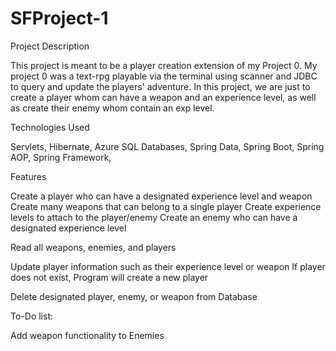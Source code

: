 # SFProject-1

Project Description

  This project is meant to be a player creation extension of my Project 0. My project 0 was a text-rpg playable via the terminal using scanner and JDBC to query and update the
players' adventure. In this project, we are just to create a player whom can have a weapon and an experience level, as well as create their enemy whom contain an exp level.

Technologies Used

  Servlets, Hibernate, Azure SQL Databases, Spring Data, Spring Boot, Spring AOP, Spring Framework,

Features
  
  Create a player who can have a designated experience level and weapon
  Create many weapons that can belong to a single player
  Create experience levels to attach to the player/enemy
  Create an enemy who can have a designated experience level
  
  Read all weapons, enemies, and players
  
  Update player information such as their experience level or weapon
    If player does not exist, Program will create a new player
  
  Delete designated player, enemy, or weapon from Database
  
To-Do list:
  
  Add weapon functionality to Enemies
